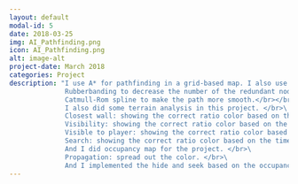```yaml
---
layout: default
modal-id: 5
date: 2018-03-25
img: AI_Pathfinding.png
icon: AI_Pathfinding.png
alt: image-alt
project-date: March 2018
categories: Project
description: "I use A* for pathfinding in a grid-based map. I also use straight line to optimize. \
			  Rubberbanding to decrease the number of the redundant nodes. \
			  Catmull-Rom spline to make the path more smooth.</br></br>\
			  I also did some terrain analysis in this project. </br>\
			  Closest wall: showing the correct ratio color based on the distance to the closest wall. </br>\
			  Visibility: showing the correct ratio color based on the visibility to all the other nodes. </br>\
			  Visible to player: showing the correct ratio color based on the view from the player position. </br>\
			  Search: showing the correct ratio color based on the time of the player's view. </br></br>
			  And I did occupancy map for the project. </br>\
			  Propagation: spread out the color. </br>\
			  And I implemented the hide and seek based on the occupancy map."
---
```

